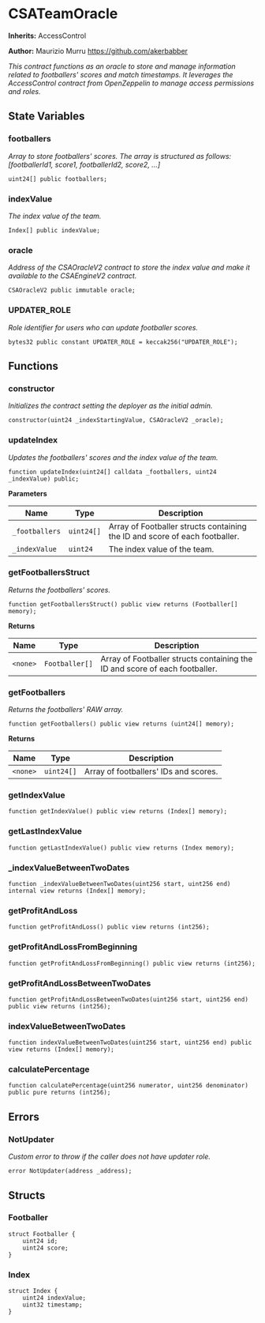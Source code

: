 # CSATeamOracle
**Inherits:**
AccessControl

**Author:**
Maurizio Murru https://github.com/akerbabber

*This contract functions as an oracle to store and manage information
related to footballers' scores and match timestamps. It leverages the
AccessControl contract from OpenZeppelin to manage access permissions and roles.*


## State Variables
### footballers
*Array to store footballers' scores.
The array is structured as follows: [footballerId1, score1, footballerId2, score2, ...]*


```solidity
uint24[] public footballers;
```


### indexValue
*The index value of the team.*


```solidity
Index[] public indexValue;
```


### oracle
*Address of the CSAOracleV2 contract to store the index value and make it available to the CSAEngineV2 contract.*


```solidity
CSAOracleV2 public immutable oracle;
```


### UPDATER_ROLE
*Role identifier for users who can update footballer scores.*


```solidity
bytes32 public constant UPDATER_ROLE = keccak256("UPDATER_ROLE");
```


## Functions
### constructor

*Initializes the contract setting the deployer as the initial admin.*


```solidity
constructor(uint24 _indexStartingValue, CSAOracleV2 _oracle);
```

### updateIndex

*Updates the footballers' scores and the index value of the team.*


```solidity
function updateIndex(uint24[] calldata _footballers, uint24 _indexValue) public;
```
**Parameters**

|Name|Type|Description|
|----|----|-----------|
|`_footballers`|`uint24[]`|Array of Footballer structs containing the ID and score of each footballer.|
|`_indexValue`|`uint24`|The index value of the team.|


### getFootballersStruct

*Returns the footballers' scores.*


```solidity
function getFootballersStruct() public view returns (Footballer[] memory);
```
**Returns**

|Name|Type|Description|
|----|----|-----------|
|`<none>`|`Footballer[]`|Array of Footballer structs containing the ID and score of each footballer.|


### getFootballers

*Returns the footballers' RAW array.*


```solidity
function getFootballers() public view returns (uint24[] memory);
```
**Returns**

|Name|Type|Description|
|----|----|-----------|
|`<none>`|`uint24[]`|Array of footballers' IDs and scores.|


### getIndexValue


```solidity
function getIndexValue() public view returns (Index[] memory);
```

### getLastIndexValue


```solidity
function getLastIndexValue() public view returns (Index memory);
```

### _indexValueBetweenTwoDates


```solidity
function _indexValueBetweenTwoDates(uint256 start, uint256 end) internal view returns (Index[] memory);
```

### getProfitAndLoss


```solidity
function getProfitAndLoss() public view returns (int256);
```

### getProfitAndLossFromBeginning


```solidity
function getProfitAndLossFromBeginning() public view returns (int256);
```

### getProfitAndLossBetweenTwoDates


```solidity
function getProfitAndLossBetweenTwoDates(uint256 start, uint256 end) public view returns (int256);
```

### indexValueBetweenTwoDates


```solidity
function indexValueBetweenTwoDates(uint256 start, uint256 end) public view returns (Index[] memory);
```

### calculatePercentage


```solidity
function calculatePercentage(uint256 numerator, uint256 denominator) public pure returns (int256);
```

## Errors
### NotUpdater
*Custom error to throw if the caller does not have updater role.*


```solidity
error NotUpdater(address _address);
```

## Structs
### Footballer

```solidity
struct Footballer {
    uint24 id;
    uint24 score;
}
```

### Index

```solidity
struct Index {
    uint24 indexValue;
    uint32 timestamp;
}
```

